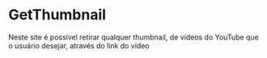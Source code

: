 # GetThumbnail
 Neste site é possível retirar qualquer thumbnail, de vídeos do YouTube que o usuário desejar, através do link do vídeo
